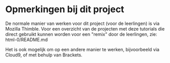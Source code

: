 # Opmerkingen bij dit project

De normale manier van werken voor dit project (voor de leerlingen) is via Mozilla Thimble. Voor een overzicht van de projecten met deze tutorials die direct gebruikt kunnen worden voor een "remix" door de leerlingen, zie: html-0/README.md

Het is ook mogelijk om op een andere manier te werken, bijvoorbeeld via Cloud9, of met behulp van Brackets.
